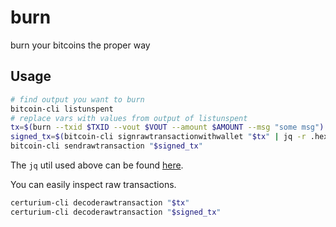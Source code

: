# burn

burn your bitcoins the proper way

## Usage

```sh
# find output you want to burn
bitcoin-cli listunspent
# replace vars with values from output of listunspent
tx=$(burn --txid $TXID --vout $VOUT --amount $AMOUNT --msg "some msg")
signed_tx=$(bitcoin-cli signrawtransactionwithwallet "$tx" | jq -r .hex)
bitcoin-cli sendrawtransaction "$signed_tx"
```

The `jq` util used above can be found
[here](https://github.com/stedolan/jq.git).

You can easily inspect raw transactions.

```sh
certurium-cli decoderawtransaction "$tx"
certurium-cli decoderawtransaction "$signed_tx"
```
